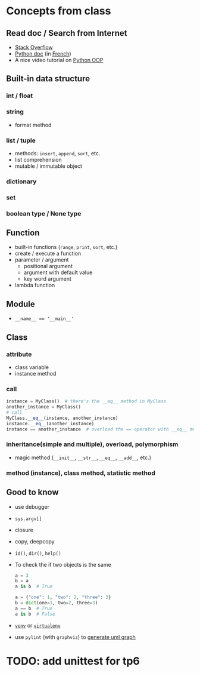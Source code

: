 # Concepts from class

## Read doc / Search from Internet

- [Stack Overflow](https://stackoverflow.com/)
- [Python doc](https://doc.python.org) (in [French](https://docs.python.org/fr/3.6/))
- A nice video tutorial on [Python OOP](https://www.youtube.com/playlist?list=PL-osiE80TeTsqhIuOqKhwlXsIBIdSeYtc)

## Built-in data structure

### int / float

### string

- format method

### list / tuple

- methods: `insert`, `append`, `sort`, etc.
- list comprehension
- mutable / immutable object

### dictionary

### set

### boolean type / None type

## Function

- built-in functions (`range`, `print`, `sort`, etc.)
- create / execute a function
- parameter / argument
  - positional argument
  - argument with default value
  - key word argument
- lambda function

## Module

- `__name__ == '__main__'`

## Class

### attribute

- class variable
- instance method

### call

```python
instance = MyClass()  # there's the __eq__ method in MyClass
another_instance = MyClass()
# call
MyClass.__eq__(instance, another_instance)
instance.__eq__(another_instance)
instance == another_instance  # overload the == operator with __eq__ method
```

### inheritance(simple and multiple), overload, polymorphism

- magic method (`__init__`, `__str__`, `__eq__`, `__add__`, etc.)


### method (instance), class method, statistic method

## Good to know

- use debugger
- `sys.argv[]`
- closure
- copy, deepcopy
- `id()`, `dir()`, `help()`
- To check the if two objects is the same

  ```python
  a = 3
  b = a
  a is b  # True

  a = {"one": 1, "two": 2, "three": 3}
  b = dict(one=1, two=2, three=3)
  a == b  # True
  a is b  # False
  ```

- [`venv`](https://docs.python.org/3/tutorial/venv.html) or [`virtualenv`](https://virtualenv.pypa.io/en/stable/installation.html)
- use `pylint` (with `graphviz`) to [generate uml graph](./uml_diagrams.rst)

# TODO: add unittest for tp6
